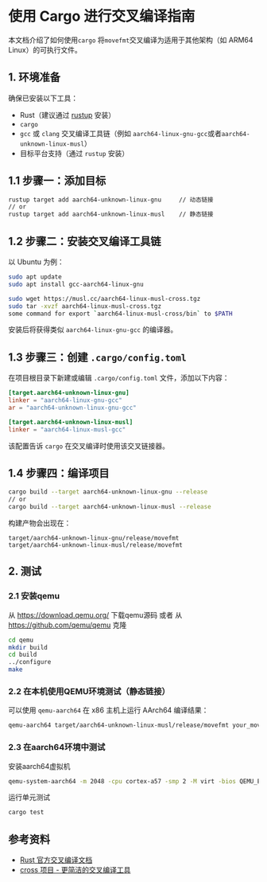 
# 使用 Cargo 进行交叉编译指南

本文档介绍了如何使用`cargo` 将`movefmt`交叉编译为适用于其他架构（如 ARM64 Linux）的可执行文件。

## 1. 环境准备

确保已安装以下工具：

- Rust（建议通过 [rustup](https://rustup.rs/) 安装）
- `cargo`
- `gcc` 或 `clang` 交叉编译工具链（例如 `aarch64-linux-gnu-gcc`或者`aarch64-unknown-linux-musl`）
- 目标平台支持（通过 `rustup` 安装）

## 1.1 步骤一：添加目标

```bash
rustup target add aarch64-unknown-linux-gnu     // 动态链接 
// or
rustup target add aarch64-unknown-linux-musl    // 静态链接
```

## 1.2 步骤二：安装交叉编译工具链

以 Ubuntu 为例：

```bash
sudo apt update
sudo apt install gcc-aarch64-linux-gnu

sudo wget https://musl.cc/aarch64-linux-musl-cross.tgz
sudo tar -xvzf aarch64-linux-musl-cross.tgz
some command for export `aarch64-linux-musl-cross/bin` to $PATH
```

安装后将获得类似 `aarch64-linux-gnu-gcc` 的编译器。

## 1.3 步骤三：创建 `.cargo/config.toml`

在项目根目录下新建或编辑 `.cargo/config.toml` 文件，添加以下内容：

```toml
[target.aarch64-unknown-linux-gnu]
linker = "aarch64-linux-gnu-gcc"
ar = "aarch64-unknown-linux-gnu-gcc"

[target.aarch64-unknown-linux-musl]
linker = "aarch64-linux-musl-gcc"
```

该配置告诉 `cargo` 在交叉编译时使用该交叉链接器。

## 1.4 步骤四：编译项目

```bash
cargo build --target aarch64-unknown-linux-gnu --release
// or
cargo build --target aarch64-unknown-linux-musl --release
```

构建产物会出现在：

```
target/aarch64-unknown-linux-gnu/release/movefmt
target/aarch64-unknown-linux-musl/release/movefmt
```

## 2. 测试

### 2.1 安装qemu
从 https://download.qemu.org/ 下载qemu源码 或者 从 https://github.com/qemu/qemu 克隆

```bash
cd qemu
mkdir build
cd build
../configure
make
```

### 2.2 在本机使用QEMU环境测试（静态链接）

可以使用 `qemu-aarch64` 在 x86 主机上运行 AArch64 编译结果：

```bash
qemu-aarch64 target/aarch64-unknown-linux-musl/release/movefmt your_move_file.move 
```

### 2.3 在aarch64环境中测试

安装aarch64虚拟机
```bash
qemu-system-aarch64 -m 2048 -cpu cortex-a57 -smp 2 -M virt -bios QEMU_EFI.fd -nographic -drive if=none,file=ubuntu-22.04.05-server-arm64.iso,id=cdrom,media=cdrom -device virtio-scsi-device -device scsi-cd,drive=cdrom -drive if=none,file=ubuntu16.04-arm64.img,id=hd0 -device virtio-blk-device,drive=hd0
```

运行单元测试
```bash
cargo test
```

## 参考资料

- [Rust 官方交叉编译文档](https://doc.rust-lang.org/stable/rustc/targets/index.html)
- [cross 项目 - 更简洁的交叉编译工具](https://github.com/cross-rs/cross)
